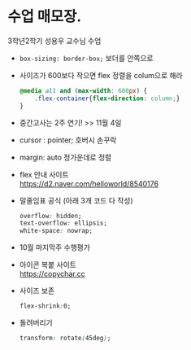 # 수업 매모장.
3학년2학기 성용우 교수님 수업

* ```box-sizing: border-box;``` 보더를 안쪽으로  

* 사이즈가 600보다 작으면 flex 정렬을 colum으로 해라
    ```css
    @media all and (max-width: 600px) {
        .flex-container{flex-direction: column;}
    }
    ```

* 중간고사는 2주 연기! >> 11월 4일
* cursor : pointer; 호버시 손꾸락
* margin: auto 정가운데로 정렬  
* flex 안내 사이트  
https://d2.naver.com/helloworld/8540176


* 말줄임표 공식 (아래 3개 코드 다 작성)
    ```css
    overflow: hidden;
    text-overflow: ellipsis;
    white-space: nowrap;
    ```
    
* 10월 마지막주 수행평가  
* 아이콘 복붙 사이트  
https://copychar.cc

*   사이즈 보존
    ```css
    flex-shrink:0;
    ``` 
    
*   돌려버리기
    ```css
    transform: rotate(45deg);
    ```
    